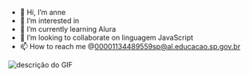 - 👋 Hi, I’m anne
- 👀 I’m interested in 
- 🌱 I’m currently learning Alura
- 💞️ I’m looking to collaborate on linguagem JavaScript
- 📫 How to reach me @00001134489559sp@al.educacao.sp.gov.br


![descrição do GIF](https://pa1.aminoapps.com/6908/e1ea68668239d41258556a0c03d875424c57ca85r1-315-209_00.gif)
